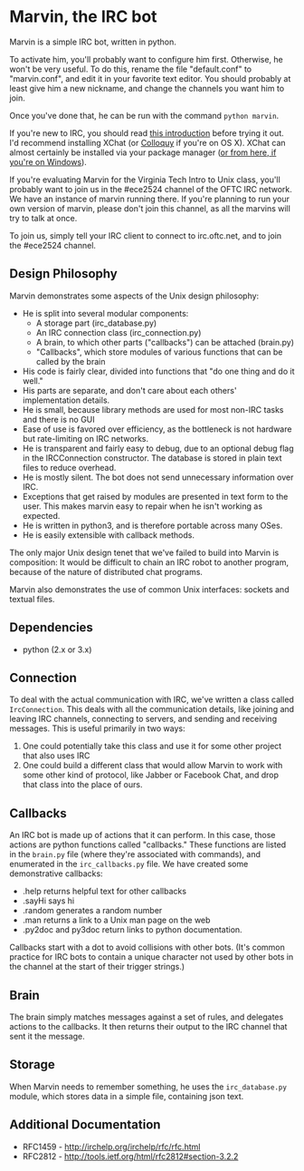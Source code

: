 # Marvin, the IRC bot #
Marvin is a simple IRC bot, written in python.

To activate him, you'll probably want to configure him first. Otherwise, he won't
be very useful. To do this, rename the file "default.conf" to "marvin.conf",
and edit it in your favorite text editor. You should probably at least give him
a new nickname, and change the channels you want him to join.

Once you've done that, he can be run with the command `python marvin`.

If you're new to IRC, you should read 
[this introduction](http://www.irchelp.org/irchelp/new2irc.html) before trying
it out. I'd recommend installing XChat (or [Colloquy](http://colloquy.info) if
you're on OS X). XChat can almost certainly be installed via your package
manager ([or from here, if you're on Windows](http://www.silverex.org/download/)).

If you're evaluating Marvin for the Virginia Tech Intro to Unix class, you'll
probably want to join us in the #ece2524 channel of the OFTC IRC network. We have
an instance of marvin running there. If you're planning to run your own version
of marvin, please don't join this channel, as all the marvins will try to talk
at once.

To join us, simply tell your IRC client to connect to irc.oftc.net, and to join
the #ece2524 channel.

## Design Philosophy ##
Marvin demonstrates some aspects of the Unix design philosophy:
* He is split into several modular components:
  * A storage part (irc_database.py) 
  * An IRC connection class (irc_connection.py)
  * A brain, to which other parts ("callbacks") can be attached (brain.py)
  * "Callbacks", which store modules of various functions that can be called by
    the brain 
* His code is fairly clear, divided into functions that "do one thing and do it
    well." 
* His parts are separate, and don't care about each others' implementation
    details.
* He is small, because library methods are used for most non-IRC tasks and there
    is no GUI
* Ease of use is favored over efficiency, as the bottleneck is not hardware but
    rate-limiting on IRC networks.
* He is transparent and fairly easy to debug, due to an optional debug flag in
    the IRCConnection constructor. The database is stored in plain text files
    to reduce overhead.
* He is mostly silent. The bot does not send unnecessary information over IRC.
* Exceptions that get raised by modules are presented in text form to the user.
    This makes marvin easy to repair when he isn't working as expected.
* He is written in python3, and is therefore portable across many OSes.
* He is easily extensible with callback methods.

The only major Unix design tenet that we've failed to build into Marvin is
composition: It would be difficult to chain an IRC robot to another program,
because of the nature of distributed chat programs.

Marvin also demonstrates the use of common Unix interfaces: sockets and
textual files.

## Dependencies ##
* python (2.x or 3.x)

## Connection ##

To deal with the actual communication with IRC, we've written a class called
`IrcConnection`. This deals with all the communication details, like joining
and leaving IRC channels, connecting to servers, and sending and receiving
messages. This is useful primarily in two ways: 

1. One could potentially take this class and use it for some other project that
  also uses IRC
2. One could build a different class that would allow Marvin to work with some
  other kind of protocol, like Jabber or Facebook Chat, and drop that class
  into the place of ours.


## Callbacks ##

An IRC bot is made up of actions that it can perform. In this case, those
actions are python functions called "callbacks." These functions are listed
in the `brain.py` file (where they're associated with commands), and enumerated
in the `irc_callbacks.py` file. We have created some demonstrative callbacks:

* .help returns helpful text for other callbacks
* .sayHi says hi
* .random generates a random number
* .man returns a link to a Unix man page on the web
* .py2doc and py3doc return links to python documentation.

Callbacks start with a dot to avoid collisions with other bots. (It's common
practice for IRC bots to contain a unique character not used by other bots in
the channel at the start of their trigger strings.)

## Brain ##

The brain simply matches messages against a set of rules, and delegates
actions to the callbacks. It then returns their output to the IRC channel 
that sent it the message.

## Storage ##

When Marvin needs to remember something, he uses the `irc_database.py` module,
which stores data in a simple file, containing json text.

## Additional Documentation ##
* RFC1459 - http://irchelp.org/irchelp/rfc/rfc.html
* RFC2812 - http://tools.ietf.org/html/rfc2812#section-3.2.2
